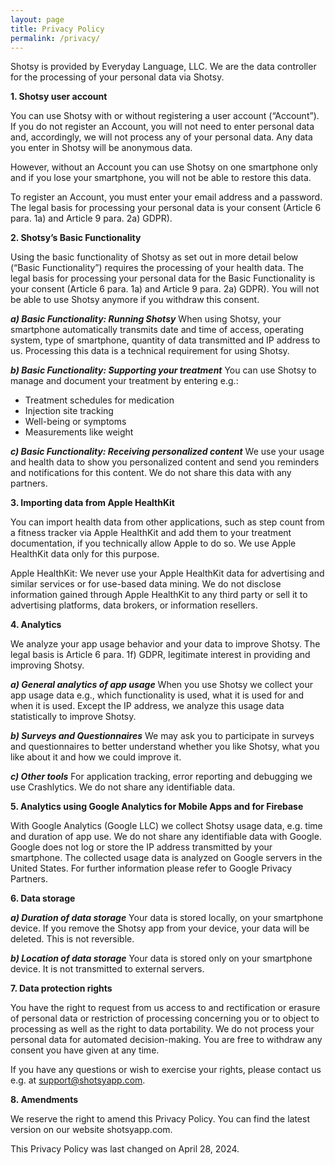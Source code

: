 ```yaml
---
layout: page
title: Privacy Policy
permalink: /privacy/
---
```


Shotsy is provided by Everyday Language, LLC. We are the data controller for the processing of your personal data via Shotsy.

**1. Shotsy user account**

You can use Shotsy with or without registering a user account (“Account”). If you do not register an Account, you will not need to enter personal data and, accordingly, we will not process any of your personal data. Any data you enter in Shotsy will be anonymous data.

However, without an Account you can use Shotsy on one smartphone only and if you lose your smartphone, you will not be able to restore this data.

To register an Account, you must enter your email address and a password. The legal basis for processing your personal data is your consent (Article 6 para. 1a) and Article 9 para. 2a) GDPR).

**2. Shotsy’s Basic Functionality**

Using the basic functionality of Shotsy as set out in more detail below (“Basic Functionality”) requires the processing of your health data. The legal basis for processing your personal data for the Basic Functionality is your consent (Article 6 para. 1a) and Article 9 para. 2a) GDPR). You will not be able to use Shotsy anymore if you withdraw this consent.

***a) Basic Functionality: Running Shotsy***
When using Shotsy, your smartphone automatically transmits date and time of access, operating system, type of smartphone, quantity of data transmitted and IP address to us. Processing this data is a technical requirement for using Shotsy.

***b) Basic Functionality: Supporting your treatment***
You can use Shotsy to manage and document your treatment by entering e.g.:

* Treatment schedules for medication
* Injection site tracking
* Well-being or symptoms
* Measurements like weight

***c) Basic Functionality: Receiving personalized content***
We use your usage and health data to show you personalized content and send you reminders and notifications for this content. We do not share this data with any partners. 

**3. Importing data from Apple HealthKit**

You can import health data from other applications, such as step count from a fitness tracker via Apple HealthKit and add them to your treatment documentation, if you technically allow Apple to do so. We use Apple HealthKit data only for this purpose.

Apple HealthKit: We never use your Apple HealthKit data for advertising and similar services or for use-based data mining. We do not disclose information gained through Apple HealthKit to any third party or sell it to advertising platforms, data brokers, or information resellers.

**4. Analytics**

We analyze your app usage behavior and your data to improve Shotsy. The legal basis is Article 6 para. 1f) GDPR, legitimate interest in providing and improving Shotsy.

***a) General analytics of app usage***
When you use Shotsy we collect your app usage data e.g., which functionality is used, what it is used for and when it is used. Except the IP address, we analyze this usage data statistically to improve Shotsy.

***b) Surveys and Questionnaires***
We may ask you to participate in surveys and questionnaires to better understand whether you like Shotsy, what you like about it and how we could improve it.

***c) Other tools***
For application tracking, error reporting and debugging we use Crashlytics. We do not share any identifiable data.

**5. Analytics using Google Analytics for Mobile Apps and for Firebase**

With Google Analytics (Google LLC) we collect Shotsy usage data, e.g. time and duration of app use. We do not share any identifiable data with Google. Google does not log or store the IP address transmitted by your smartphone. The collected usage data is analyzed on Google servers in the United States. For further information please refer to Google Privacy Partners.

**6. Data storage**

***a) Duration of data storage***
Your data is stored locally, on your smartphone device. If you remove the Shotsy app from your device, your data will be deleted. This is not reversible. 

***b) Location of data storage***
Your data is stored only on your smartphone device. It is not transmitted to external servers. 

**7. Data protection rights**

You have the right to request from us access to and rectification or erasure of personal data or restriction of processing concerning you or to object to processing as well as the right to data portability. We do not process your personal data for automated decision-making. You are free to withdraw any consent you have given at any time.

If you have any questions or wish to exercise your rights, please contact us e.g. at support@shotsyapp.com.

**8. Amendments**

We reserve the right to amend this Privacy Policy. You can find the latest version on our website shotsyapp.com.

This Privacy Policy was last changed on April 28, 2024.

